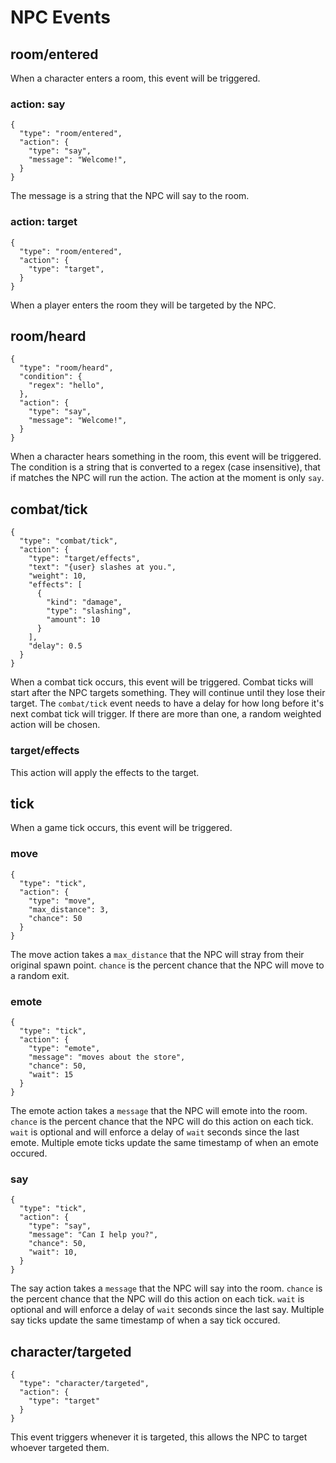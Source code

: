 # NPC Events

## room/entered

When a character enters a room, this event will be triggered.

### action: say

```
{
  "type": "room/entered",
  "action": {
    "type": "say",
    "message": "Welcome!",
  }
}
```

The message is a string that the NPC will say to the room.

### action: target

```
{
  "type": "room/entered",
  "action": {
    "type": "target",
  }
}
```

When a player enters the room they will be targeted by the NPC.

## room/heard

```
{
  "type": "room/heard",
  "condition": {
    "regex": "hello",
  },
  "action": {
    "type": "say",
    "message": "Welcome!",
  }
}
```

When a character hears something in the room, this event will be triggered. The condition is a string that is converted to a regex (case insensitive), that if matches the NPC will run the action. The action at the moment is only `say`.

## combat/tick

```
{
  "type": "combat/tick",
  "action": {
    "type": "target/effects",
    "text": "{user} slashes at you.",
    "weight": 10,
    "effects": [
      {
        "kind": "damage",
        "type": "slashing",
        "amount": 10
      }
    ],
    "delay": 0.5
  }
}
```

When a combat tick occurs, this event will be triggered. Combat ticks will start after the NPC targets something. They will continue until they lose their target. The `combat/tick` event needs to have a delay for how long before it's next combat tick will trigger. If there are more than one, a random weighted action will be chosen.

### target/effects

This action will apply the effects to the target.

## tick

When a game tick occurs, this event will be triggered.

### move

```
{
  "type": "tick",
  "action": {
    "type": "move",
    "max_distance": 3,
    "chance": 50
  }
}
```

The move action takes a `max_distance` that the NPC will stray from their original spawn point. `chance` is the percent chance that the NPC will move to a random exit.

### emote

```
{
  "type": "tick",
  "action": {
    "type": "emote",
    "message": "moves about the store",
    "chance": 50,
    "wait": 15
  }
}
```

The emote action takes a `message` that the NPC will emote into the room. `chance` is the percent chance that the NPC will do this action on each tick. `wait` is optional and will enforce a delay of `wait` seconds since the last emote. Multiple emote ticks update the same timestamp of when an emote occured.

### say

```
{
  "type": "tick",
  "action": {
    "type": "say",
    "message": "Can I help you?",
    "chance": 50,
    "wait": 10,
  }
}
```

The say action takes a `message` that the NPC will say into the room. `chance` is the percent chance that the NPC will do this action on each tick. `wait` is optional and will enforce a delay of `wait` seconds since the last say. Multiple say ticks update the same timestamp of when a say tick occured.

## character/targeted

```
{
  "type": "character/targeted",
  "action": {
    "type": "target"
  }
}
```

This event triggers whenever it is targeted, this allows the NPC to target whoever targeted them.
